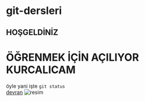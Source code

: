 # git-dersleri
## HOŞGELDİNİZ ##
# ÖĞRENMEK İÇİN AÇILIYOR KURCALICAM 
öyle yani işte
`git status`
<br/>
[devran](www.google.com)
![resim](https://www.google.com/search?q=kaneki&tbm=isch&source=iu&ictx=1&fir=PvTjjiZbRAS-JM%253A%252CLiFM5qSEUrmV-M%252C_&usg=AI4_-kRMwVeHSrmFR_STfOeTr3FdOZEN8Q&sa=X&ved=2ahUKEwjw-PCl2ZjfAhXIjSwKHcKYBcAQ9QEwAHoECAQQBA#imgrc=PvTjjiZbRAS-JM:)
